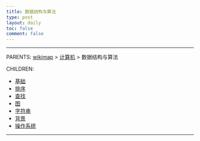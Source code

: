 ```yaml
---
title: 数据结构与算法
type: post
layout: daily
toc: false
comment: false
---
```

---
PARENTS: [wikimap](/gknows/wikimap) > [计算机](/gknows/计算机) > 数据结构与算法

CHILDREN: 
  - [基础](/gknows/基础)
  - [排序](/gknows/排序)
  - [查找](/gknows/查找)
  - [图](/gknows/图) 
  - [字符串](/gknows/字符串)
  - [背景](/gknows/背景)
  - [操作系统](/gknows/操作系统)

---
